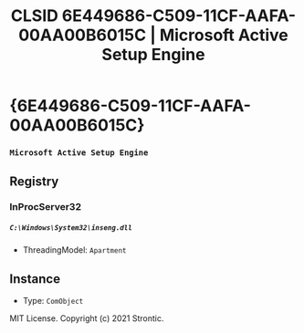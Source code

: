 ﻿---
title: "CLSID 6E449686-C509-11CF-AAFA-00AA00B6015C | Microsoft Active Setup Engine"
excerpt: What is COM-Object CLSID 6E449686-C509-11CF-AAFA-00AA00B6015C?
---

# {6E449686-C509-11CF-AAFA-00AA00B6015C}

### `Microsoft Active Setup Engine`

## Registry


### InProcServer32

##### `C:\Windows\System32\inseng.dll`
* ThreadingModel: `Apartment`

## Instance

* Type: `ComObject`

MIT License. Copyright (c) 2021 Strontic.


